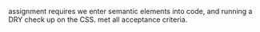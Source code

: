 assignment requires we enter semantic elements into code, and running a DRY check up on the CSS.
met all acceptance criteria.
